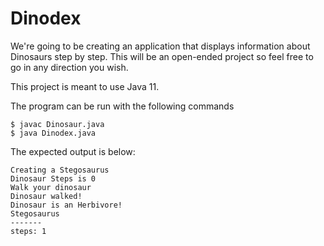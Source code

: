 # Dinodex

We're going to be creating an application that displays information about Dinosaurs
step by step. This will be an open-ended project so feel free to go in any direction
you wish.

This project is meant to use Java 11.

The program can be run with the following commands
```console
$ javac Dinosaur.java
$ java Dinodex.java
```

The expected output is below:

```
Creating a Stegosaurus
Dinosaur Steps is 0
Walk your dinosaur
Dinosaur walked!
Dinosaur is an Herbivore!
Stegosaurus
-------
steps: 1
```
